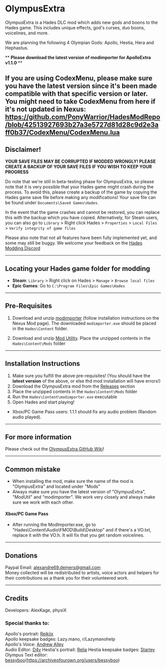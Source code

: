 # OlympusExtra

OlympusExtra is a Hades DLC mod which adds new gods and boons to the Hades game. This includes unique effects, god's curses, duo boons, voicelines, and more. 

We are planning the following 4 Olympian Gods: Apollo, Hestia, Hera and Hephastus. 

** **Please download the latest version of modimporter for ApolloExtra v1.1.0** **

If you are using CodexMenu, please make sure you have the latest version since it's been made compatible with that specific version or later. You might need to take CodexMenu from here if it's not updated in Nexus: https://github.com/PonyWarrior/HadesModRepo/blob/42513927693b27a3e5727d81d28c9d2e3aff0b37/CodexMenu/CodexMenu.lua
-----------------------------
## Disclaimer!

**YOUR SAVE FILES MAY BE CORRUPTED IF MODDED WRONGLY! PLEASE CREATE A BACKUP OF YOUR SAVE FILES IF YOU WISH TO KEEP YOUR PROGRESS**

Do note that we're still in beta-testing phase for OlympusExtra, so please note that it is very possible that your Hades game might crash during the process. To avoid this, please create a backup of the game by copying the Hades game save file before making any modifications! Your save file can be found under `Documents\Saved Games\Hades`.

In the event that the game crashes and cannot be restored, you can replace this with the backup which you have copied. Alternatively, for Steam users, you can also go to `Library` > Right click Hades > `Properties` > `Local Files` > `Verify integrity of game files`

Please also note that not all features have been fully implemented yet, and some may still be buggy. We welcome your feedback on the [Hades Modding Discord](https://discord.gg/D8S4hjABaM)


-----------------------------
## Locating your Hades game folder for modding
- **Steam**: `Library` > Right click on Hades > `Manage` > `Browse local files` 
- **Epic Games**: Go to `C:\Program Files\Epic Games\Hades`

-----------------------------
## Pre-Requisites 
1. Download and unzip [modimporter](https://github.com/SGG-Modding/sgg-mod-modimporter/releases/latest/download/modimporter-windows.zip) (follow installation instructions on the Nexus Mod page). The downloaded `modimporter.exe` should be placed in the `Hades\Content` folder. 

1. Download and unzip [Mod Utility](https://github.com/SGG-Modding/sgg-mod-modutil/releases/download/v2.3.1/ModUtil.zip). Place the unzipped contents in the `Hades\Content\Mods` folder 

   

-----------------------------
## Installation Instructions
1. Make sure you fulfill the above pre-requisites! (You should have the **latest version** of the above, or else thd mod installation will have errors!)
1. Download the OlympusExtra mod from the [Releases](https://github.com/AlexKage69/OlympusExtra/releases) section 
1. Place the unzipped contents in the `Hades\Content\Mods` folder
1. Run the `Hades\Content\modimporter.exe` executable 
1. Open Hades and start playing!

* Xbox/PC Game Pass users: 1.1.1 should fix any audio problem (Random audio played).
-----------------------------
## For more information
Please check out the [OlympusExtra GitHub Wiki](https://github.com/AlexKage69/OlympusExtra/wiki)!

-----------------------------
## Common mistake
- When installing the mod, make sure the name of the mod is "OlympusExtra" and located under "Mods\"
- Always make sure you have the latest version of "OlympusExtra", "ModUtil" and "modimporter". We work very closely and always make sure we work with each other.

#### Xbox/PC Game Pass
- After running the ModImporter.exe, go to "Hades\Content\Audio\FMOD\Build\Desktop" and if there's a VO.txt, replace it with the VO.h. It will fix that you get random voicelines.

-----------------------------
## Donations
Paypal Email: alexandre69.demers@gmail.com  
Money collected will be redistributed to artists, voice actors and helpers for their contributions as a thank you for their volunteered work.

-----------------------------
## Credits
Developers: AlexKage, physiX  

### Special thanks to:  
Apollo's portrait: [Reikiix](https://twitter.com/Reikiix)  
Apollo keepsake badges: Lazy.mano, r/Lazymanohelp  
Apollo's Voice: [Andrew Alley](https://twitter.com/VoicesOfAlley)  
Audio Editor: [D4v](https://github.com/GGD4V)
Hestia's portrait: [Relia](https://twitter.com/shazari)
Hestia keepsake badges: [Starley](https://twitter.com/princestarley/)
Olympus Text editor: [bessyboo](https://twitter.com/bessyboo)(https://archiveofourown.org/users/bessyboo)